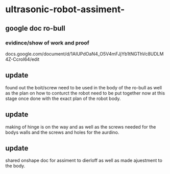 # ultrasonic-robot-assiment-


## google doc ro-bull

### evidince/show of work and proof
docs.google.com/document/d/1AIUPdOaN4_O5V4mFJjYb1tNGThVc8UDLM4Z-CcroI64/edit

## update
found out the boit/screw need to be used in the body of the ro-bull as well as the plan on how to conturct the robot need to be put together now at this stage once done with the exact plan of the robot body. 

## update 
making of hinge is on the way and as well as the screws needed for the bodys walls and the screws and holes for the aurdino.

## update 
shared onshape doc for assiment to dierloff as well as made ajuestment to the body. 
